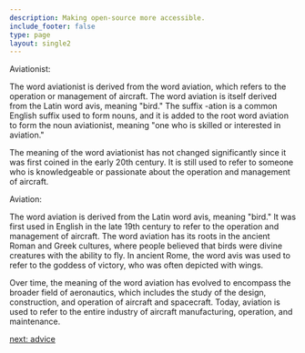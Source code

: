 ```yaml
---
description: Making open-source more accessible.
include_footer: false
type: page
layout: single2
---
```


<p>
Aviationist:

The word aviationist is derived from the word aviation, which refers to the operation or management of aircraft. The word aviation is itself derived from the Latin word avis, meaning "bird." The suffix -ation is a common English suffix used to form nouns, and it is added to the root word aviation to form the noun aviationist, meaning "one who is skilled or interested in aviation."

The meaning of the word aviationist has not changed significantly since it was first coined in the early 20th century. It is still used to refer to someone who is knowledgeable or passionate about the operation and management of aircraft.

Aviation:

The word aviation is derived from the Latin word avis, meaning "bird." It was first used in English in the late 19th century to refer to the operation and management of aircraft. The word aviation has its roots in the ancient Roman and Greek cultures, where people believed that birds were divine creatures with the ability to fly. In ancient Rome, the word avis was used to refer to the goddess of victory, who was often depicted with wings.

Over time, the meaning of the word aviation has evolved to encompass the broader field of aeronautics, which includes the study of the design, construction, and operation of aircraft and spacecraft. Today, aviation is used to refer to the entire industry of aircraft manufacturing, operation, and maintenance.


<a href="https://workdojos.com/aviationist/advice">next: advice</a>

